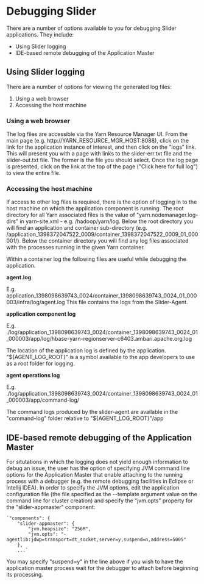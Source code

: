 # Debugging Slider
There are a number of options available to you for debugging Slider applications.  They include:

* Using Slider logging
* IDE-based remote debugging of the Application Master

## Using Slider logging
There are a number of options for viewing the generated log files:

1. Using a web browser
2. Accessing the host machine
  
### Using a web browser

The log files are accessible via the Yarn Resource Manager UI.  From the main page (e.g. http://YARN_RESOURCE_MGR_HOST:8088), click on the link for the application instance of interest, and then click on the "logs" link.  This will present you with a page with links to the slider-err.txt file and the slider-out.txt file.  The former is the file you should select.  Once the log page is presented, click on the link at the top of the page ("Click here for full log") to view the entire file.

### Accessing the host machine

If access to other log files is required, there is the option of logging in to the host machine on which the application component is running.  The root directory for all Yarn associated files is the value of "yarn.nodemanager.log-dirs" in yarn-site.xml - e.g. /hadoop/yarn/log.  Below the root directory you will find an application and container sub-directory (e.g. /application_1398372047522_0009/container_1398372047522_0009_01_000001/).  Below the container directory you will find any log files associated with the processes running in the given Yarn container.

Within a container log the following files are useful while debugging the application.

**agent.log** 
  
E.g. application_1398098639743_0024/container_1398098639743_0024_01_000003/infra/log/agent.log
This file contains the logs from the Slider-Agent.

**application component log**

E.g. ./log/application_1398098639743_0024/container_1398098639743_0024_01_000003/app/log/hbase-yarn-regionserver-c6403.ambari.apache.org.log

The location of the application log is defined by the application. "${AGENT_LOG_ROOT}" is a symbol available to the app developers to use as a root folder for logging.

**agent operations log**

E.g. ./log/application_1398098639743_0024/container_1398098639743_0024_01_000003/app/command-log/

The command logs produced by the slider-agent are available in the "command-log" folder relative to "${AGENT_LOG_ROOT}"/app


## IDE-based remote debugging of the Application Master

For situtations in which the logging does not yield enough information to debug an issue, the user has the option of specifying JVM command line options for the Application Master that enable attaching to the running process with a debugger (e.g. the remote debugging facilities in Eclipse or Intellij IDEA).  In order to specify the JVM options, edit the application configuration file (the file specified as the --template argument value on the command line for cluster creation) and specify the "jvm.opts" property for the "slider-appmaster" component:

	`"components": {
    	"slider-appmaster": {
      		"jvm.heapsize": "256M",
      		"jvm.opts": "-agentlib:jdwp=transport=dt_socket,server=y,suspend=n,address=5005"
    	},
 		...`
 		
You may specify "suspend=y" in the line above if you wish to have the application master process wait for the debugger to attach before beginning its processing.
